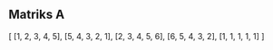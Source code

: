 ## Matriks A
[
    [1, 2, 3, 4, 5],
    [5, 4, 3, 2, 1],
    [2, 3, 4, 5, 6],
    [6, 5, 4, 3, 2],
    [1, 1, 1, 1, 1]
]
